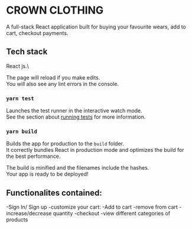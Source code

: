 # CROWN CLOTHING
A full-stack React application built for buying your favourite wears, add to cart, checkout payments. 

## Tech stack 
React js.\


The page will reload if you make edits.\
You will also see any lint errors in the console.

### `yarn test`

Launches the test runner in the interactive watch mode.\
See the section about [running tests](https://facebook.github.io/create-react-app/docs/running-tests) for more information.

### `yarn build`

Builds the app for production to the `build` folder.\
It correctly bundles React in production mode and optimizes the build for the best performance.

The build is minified and the filenames include the hashes.\
Your app is ready to be deployed!


## Functionalites contained: 
-Sign In/ Sign up 
-customize your cart: 
-Add to cart 
-remove from cart 
-increase/decrease quantity 
-checkout 
-view different categories of products
